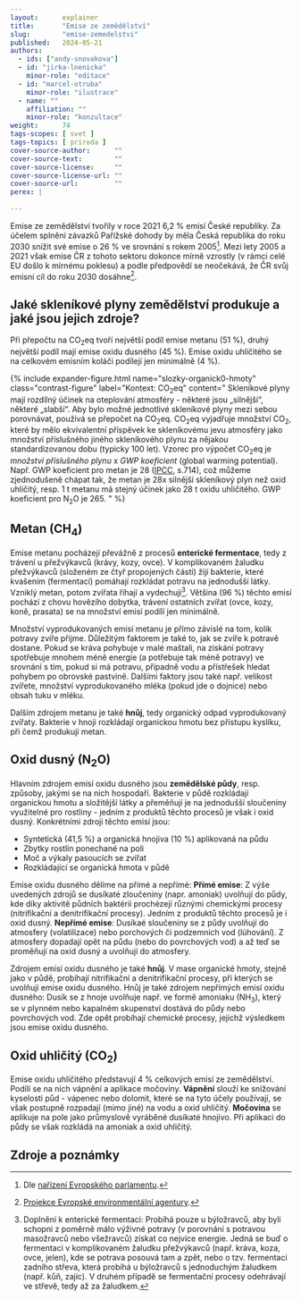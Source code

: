 ```yaml
---
layout:      explainer
title:       "Emise ze zemědělství"
slug:        "emise-zemedelstvi"
published:   2024-05-21
authors:
  - ids: ["andy-snovakova"]
  - id: "jirka-lnenicka"
    minor-role: "editace"
  - id: "marcel-otruba"
    minor-role: "ilustrace"
  - name: ""
    affiliation: ""
    minor-role: "konzultace"
weight:      74
tags-scopes: [ svet ]
tags-topics: [ priroda ]
cover-source-author:      ""
cover-source-text:        ""
cover-source-license:     ""
cover-source-license-url: ""
cover-source-url:         ""
perex: |
  
---
```


Emise ze zemědělství tvořily v roce 2021 6,2 % emisí České republiky. Za účelem splnění závazků Pařížské dohody by měla Česká republika do roku 2030 snížit své emise o 26 % ve srovnání s rokem 2005[^narizeni-EP]. Mezi lety 2005 a 2021 však emise ČR z tohoto sektoru dokonce mírně vzrostly (v rámci celé EU došlo k mírnému poklesu) a podle předpovědí se neočekává, že ČR svůj emisní cíl do roku 2030 dosáhne[^EEA].

## Jaké skleníkové plyny zemědělství produkuje a jaké jsou jejich zdroje?

Při přepočtu na CO<sub>2</sub>eq tvoří největší podíl emise metanu (51 %), druhý největší podíl mají emise oxidu dusného (45 %). Emise oxidu uhličitého se na celkovém emisním koláči podílejí jen minimálně (4 %).


{% include expander-figure.html
    name="slozky-organick0-hmoty"
    class="contrast-figure"
    label="Kontext: CO<sub>2</sub>eq"
    content="
Skleníkové plyny mají rozdílný účinek na oteplování atmosféry - některé jsou „silnější“, některé „slabší“. Aby bylo možné jednotlivé skleníkové plyny mezi sebou porovnávat, používá se přepočet na CO<sub>2</sub>eq. CO<sub>2</sub>eq vyjadřuje množství CO<sub>2</sub>, které by mělo ekvivalentní příspěvek ke skleníkovému jevu atmosféry jako množství příslušného jiného skleníkového plynu za nějakou standardizovanou dobu (typicky 100 let). Vzorec pro výpočet CO<sub>2</sub>eq je *množství příslušného plynu* x *GWP koeficient* (global warming potential). Např. GWP koeficient pro metan je 28 ([IPCC](https://www.ipcc.ch/site/assets/uploads/2018/02/WG1AR5_Chapter08_FINAL.pdf), s.714), což můžeme zjednodušeně chápat tak, že metan je 28x silnější skleníkový plyn než oxid uhličitý, resp. 1 t metanu má stejný účinek jako 28 t oxidu uhličitého. GWP koeficient pro N<sub>2</sub>O je 265.
"
%}

## Metan (CH<sub>4</sub>)
Emise metanu pocházejí převážně z procesů **enterické fermentace**, tedy z trávení u přežvýkavců (krávy, kozy, ovce). V komplikovaném žaludku přežvýkavců (složeném ze čtyř propojených částí) žijí bakterie, které kvašením (fermentací) pomáhají rozkládat potravu na jednodušší látky. Vzniklý metan, potom zvířata říhají a vydechují[^entericka-fermentace]. Většina (96 %) těchto emisí pochází z chovu hovězího dobytka, trávení ostatních zvířat (ovce, kozy, koně, prasata) se na množství emisí podílí jen minimálně.

Množství vyprodukovaných emisí metanu je přímo závislé na tom, kolik potravy zvíře přijme. Důležitým faktorem je také to, jak se zvíře k potravě dostane. Pokud se kráva pohybuje v malé maštali, na získání potravy spotřebuje mnohem méně energie (a potřebuje tak méně potravy) ve srovnání s tím, pokud si má potravu, případně vodu a přístřešek hledat pohybem po obrovské pastvině. Dalšími faktory jsou také např. velikost zvířete, množství vyprodukovaného mléka (pokud jde o dojnice) nebo obsah tuku v mléku.

Dalším zdrojem metanu je také **hnůj**, tedy organický odpad vyprodukovaný zvířaty. Bakterie v hnoji rozkládají organickou hmotu bez přístupu kyslíku, při čemž produkují metan.

## Oxid dusný (N<sub>2</sub>O)
Hlavním zdrojem emisí oxidu dusného jsou **zemědělské půdy**, resp. způsoby, jakými se na nich hospodaří. Bakterie v půdě rozkládají organickou hmotu a složitější látky a přeměňují je na jednodušší sloučeniny využitelné pro rostliny - jedním z produktů těchto procesů je však i oxid dusný. Konkrétními zdroji těchto emisí jsou:
- Syntetická (41,5 %) a organická hnojiva (10 %) aplikovaná na půdu
- Zbytky rostlin ponechané na poli
- Moč a výkaly pasoucích se zvířat
- Rozkládající se organická hmota v půdě

Emise oxidu dusného dělíme na přímé a nepřímé: 
**Přímé emise**: Z výše uvedených zdrojů se dusíkaté zloučeniny (napr. amoniak) uvolňují do půdy, kde díky aktivitě půdních baktérií prochézejí různými chemickými procesy (nitrifikační a denitrifikační procesy). Jedním z produktů těchto procesů je i oxid dusný. 
**Nepřímé emise**: Dusíkaé sloučeniny se z půdy uvolňují do atmosfery (volatilizace) nebo porchových či podzemních vod (lúhování). Z atmosfery dopadají opět na půdu (nebo do povrchových vod) a až teď se proměňují na oxid dusný a uvolňují do atmosfery. 

Zdrojem emisí oxidu dusného je také **hnůj**. V mase organické hmoty, stejně jako v půdě, probíhají nitrifikační a denitrifikační procesy, při kterých se uvolňují emise oxidu dusného. Hnůj je také zdrojem nepřímých emisí oxidu dusného: Dusík se z hnoje uvolňuje např. ve formě amoniaku (NH<sub>3</sub>), který se v plynném nebo kapalném skupenství dostává do půdy nebo povrchových vod. Zde opět probíhají chemické procesy, jejichž výsledkem jsou emise oxidu dusného.

## Oxid uhličitý (CO<sub>2</sub>)
Emise oxidu uhličitého představují 4 % celkových emisí ze zemědělství. Podílí se na nich vápnění a aplikace močoviny. **Vápnění** slouží ke snižování kyselosti půd - vápenec nebo dolomit, které se na tyto účely používají, se však postupně rozpadají (mimo jiné) na vodu a oxid uhličitý. **Močovina** se aplikuje na pole jako průmyslově vyráběné dusíkaté hnojivo. Při aplikaci do půdy se však rozkládá na amoniak a oxid uhličitý.

## Zdroje a poznámky

[^narizeni-EP]: Dle [nařízení Evropského parlamentu](https://eur-lex.europa.eu/legal-content/CS/TXT/PDF/?uri=CELEX:32023R0857).
[^EEA]: [Projekce Evropské environmentální agentury](https://www.eea.europa.eu/data-and-maps/daviz/agricultural-emissions-by-eu-member-state-2#tab-chart_3).
[^entericka-fermentace]: Doplnění k enterické fermentaci: Probíhá pouze u býložravců, aby byli schopni z poměrně málo výživné potravy (v porovnání s potravou masožravců nebo všežravců) získat co nejvíce energie. Jedná se buď o fermentaci v komplikovaném žaludku přežvýkavců (např. kráva, koza, ovce, jelen), kde se potrava posouvá tam a zpět, nebo o tzv. fermentaci zadního střeva, která probíhá u býložravců s jednoduchým žaludkem (např. kůň, zajíc). V druhém případě se fermentační procesy odehrávají ve střevě, tedy až za žaludkem.